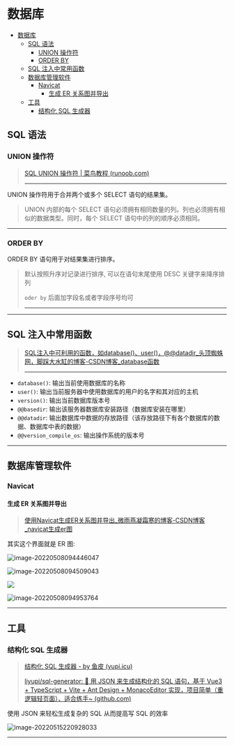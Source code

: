 # 数据库

- [数据库](#数据库)
  - [SQL 语法](#sql-语法)
    - [UNION  操作符](#union--操作符)
    - [ORDER BY](#order-by)
  - [SQL 注入中常用函数](#sql-注入中常用函数)
  - [数据库管理软件](#数据库管理软件)
    - [Navicat](#navicat)
      - [生成 ER 关系图并导出](#生成-er-关系图并导出)
  - [工具](#工具)
    - [结构化 SQL 生成器](#结构化-sql-生成器)


## SQL 语法

### UNION  操作符

> [SQL UNION 操作符 | 菜鸟教程 (runoob.com)](https://www.runoob.com/sql/sql-union.html)
>
> ---

UNION 操作符用于合并两个或多个 SELECT 语句的结果集。

> UNION 内部的每个 SELECT 语句必须拥有相同数量的列。列也必须拥有相似的数据类型。同时，每个 SELECT 语句中的列的顺序必须相同。

---

### ORDER BY

ORDER BY 语句用于对结果集进行排序。

> 默认按照升序对记录进行排序, 可以在语句末尾使用 DESC 关键字来降序排列
>
> `oder by` 后面加字段名或者字段序号均可
>
> ---





---

## SQL 注入中常用函数

> [ SQL注入中可利用的函数，如database()、user()，@@datadir_头顶蜘蛛网，脚踩大水缸的博客-CSDN博客_database函数](https://blog.csdn.net/m0_51756263/article/details/125708915)
>
> ---

- `database()`: 输出当前使用数据库的名称
- `user()`: 输出当前服务器中使用数据库的用户的名字和其对应的主机
- `version()`: 输出当前数据库版本号
- `@@basedir`: 输出该服务器数据库安装路径（数据库安装在哪里）
- `@@datadir`: 输出数据库中数据的存放路径（该存放路径下有各个数据库的数据、数据库中表的数据）
- `@@version_compile_os`: 输出操作系统的版本号





----

## 数据库管理软件

### Navicat

#### 生成 ER 关系图并导出

> [使用Navicat生成ER关系图并导出_微雨燕凝霜寒的博客-CSDN博客_navicat生成er图](https://blog.csdn.net/xu1227233860/article/details/78278393)

其实这个界面就是 ER 图:

![image-20220508094446047](http://cdn.ayusummer233.top/img/202205080944251.png)

![image-20220508094509043](http://cdn.ayusummer233.top/img/202205080945114.png)

![](http://cdn.ayusummer233.top/img/202205080946563.png)

![image-20220508094953764](http://cdn.ayusummer233.top/img/202205080949926.png)




---

## 工具

### 结构化 SQL 生成器

> [结构化 SQL 生成器 - by 鱼皮 (yupi.icu)](http://sql.yupi.icu/)
>
> [liyupi/sql-generator: 🔨 用 JSON 来生成结构化的 SQL 语句，基于 Vue3 + TypeScript + Vite + Ant Design + MonacoEditor 实现，项目简单（重逻辑轻页面）、适合练手~ (github.com)](https://github.com/liyupi/sql-generator)

使用 JSON 来轻松生成复杂的 SQL 从而提高写 SQL 的效率

![image-20220515220928033](http://cdn.ayusummer233.top/img/202205152209216.png)

---





